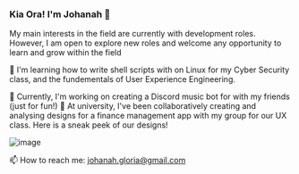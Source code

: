 ### Kia Ora! I'm Johanah 👋
My main interests in the field are currently with development roles. However, I am open to explore new roles and welcome any opportunity to learn and grow within the field

🌱 I'm learning how to write shell scripts with on Linux for my Cyber Security class, and the fundementals of User Experience Engineering.

🔭 Currently, I'm working on creating a Discord music bot for with my friends (just for fun!) 
🔭 At university, I've been collaboratively creating and analysing designs for a finance management app with my group for our UX class. Here is a sneak peek of our designs!

![image](https://user-images.githubusercontent.com/87348118/169195336-e69e3c05-2b40-413f-b1c1-9494b20ffc3a.png)


📫 How to reach me: johanah.gloria@gmail.com
<!--
**johanahg/johanahg** is a ✨ _special_ ✨ repository because its `README.md` (this file) appears on your GitHub profile.

Here are some ideas to get you started:

- 🔭 I’m currently working on ...
- 🌱 I’m currently learning ...
- 👯 I’m looking to collaborate on ...
- 🤔 I’m looking for help with ...
- 💬 Ask me about ...
- 📫 How to reach me: ...
- 😄 Pronouns: ...
- ⚡ Fun fact: ...
-->
